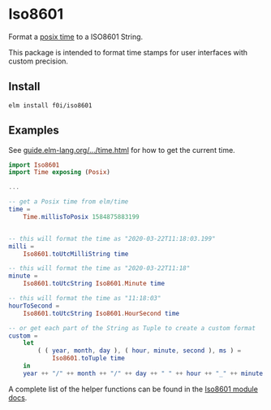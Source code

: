 # Iso8601

Format a [posix time](https://package.elm-lang.org/packages/elm/time/latest/) to a ISO8601 String.

This package is intended to format time stamps for user interfaces with custom precision.

## Install

```
elm install f0i/iso8601
```

## Examples

See [guide.elm-lang.org/…/time.html](https://guide.elm-lang.org/effects/time.html) for how to get the current time.


```elm
import Iso8601
import Time exposing (Posix)

...

-- get a Posix time from elm/time
time =
    Time.millisToPosix 1584875883199


-- this will format the time as "2020-03-22T11:18:03.199"
milli =
    Iso8601.toUtcMilliString time

-- this will format the time as "2020-03-22T11:18"
minute =
    Iso8601.toUtcString Iso8601.Minute time

-- this will format the time as "11:18:03"
hourToSecond =
    Iso8601.toUtcString Iso8601.HourSecond time

-- or get each part of the String as Tuple to create a custom format
custom =
    let
        ( ( year, month, day ), ( hour, minute, second ), ms ) =
            Iso8601.toTuple time
    in
    year ++ "/" ++ month ++ "/" ++ day ++ " " ++ hour ++ "_" ++ minute ++ "!"
```

A complete list of the helper functions can be found in the
[Iso8601 module docs](Iso8601).
